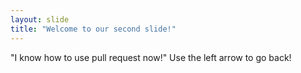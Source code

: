```yaml
---
layout: slide
title: "Welcome to our second slide!"
---
```

"I know how to use pull request now!"
Use the left arrow to go back!
